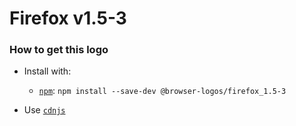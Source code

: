 # Firefox v1.5-3

### How to get this logo

* Install with:
  * [`npm`](https://www.npmjs.com/): `npm install --save-dev @browser-logos/firefox_1.5-3`

* Use [`cdnjs`](https://cdnjs.com/libraries/browser-logos)
